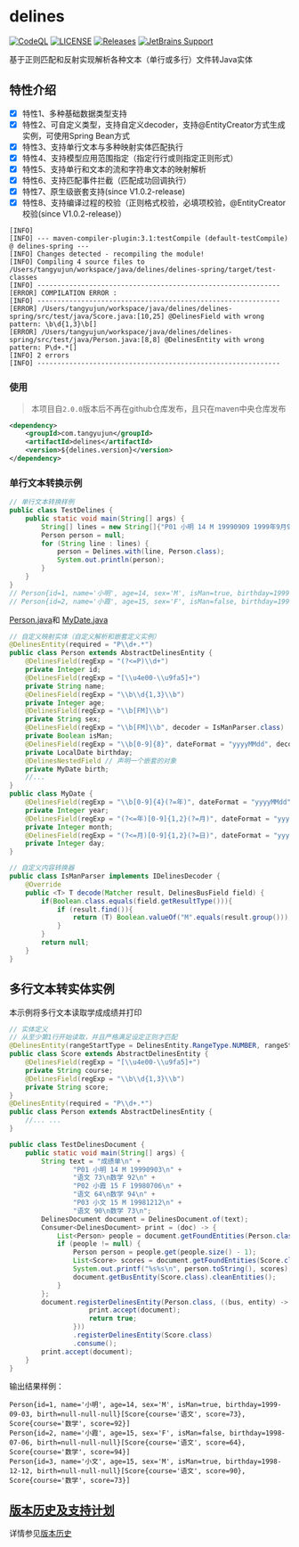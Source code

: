 # delines
[![CodeQL](https://github.com/ns-cn/delines/actions/workflows/codeql-analysis.yml/badge.svg)](https://github.com/ns-cn/delines/actions/workflows/codeql-analysis.yml)
[![LICENSE](https://img.shields.io/github/license/ns-cn/delines.svg?style=flat-square)](https://github.com/ns-cn/delines/blob/main/LICENSE)
[![Releases](https://img.shields.io/github/release/ns-cn/delines/all.svg?style=flat-square)](https://github.com/ns-cn/delines/releases)
[![JetBrains Support]()](https://jb.gg/OpenSourceSupport)


基于正则匹配和反射实现解析各种文本（单行或多行）文件转Java实体

## 特性介绍
- [x] 特性1、多种基础数据类型支持
- [x] 特性2、可自定义类型，支持自定义decoder，支持@EntityCreator方式生成实例，可使用Spring Bean方式
- [x] 特性3、支持单行文本与多种映射实体匹配执行
- [x] 特性4、支持模型应用范围指定（指定行行或则指定正则形式）
- [x] 特性5、支持单行和文本的流和字符串文本的映射解析
- [x] 特性6、支持匹配事件拦截（匹配成功回调执行）
- [x] 特性7、原生级嵌套支持(since V1.0.2-release)
- [x] 特性8、支持编译过程的校验（正则格式校验，必填项校验，@EntityCreator校验(since V1.0.2-release)）
```shell
[INFO] 
[INFO] --- maven-compiler-plugin:3.1:testCompile (default-testCompile) @ delines-spring ---
[INFO] Changes detected - recompiling the module!
[INFO] Compiling 4 source files to /Users/tangyujun/workspace/java/delines/delines-spring/target/test-classes
[INFO] -------------------------------------------------------------
[ERROR] COMPILATION ERROR : 
[INFO] -------------------------------------------------------------
[ERROR] /Users/tangyujun/workspace/java/delines/delines-spring/src/test/java/Score.java:[10,25] @DelinesField with wrong pattern: \b\d{1,3}\b[]
[ERROR] /Users/tangyujun/workspace/java/delines/delines-spring/src/test/java/Person.java:[8,8] @DelinesEntity with wrong pattern: P\d+.*[]
[INFO] 2 errors 
[INFO] -------------------------------------------------------------
```

### 使用
> 本项目自```2.0.0```版本后不再在github仓库发布，且只在maven中央仓库发布
```xml
<dependency>
    <groupId>com.tangyujun</groupId>
    <artifactId>delines</artifactId>
    <version>${delines.version}</version>
</dependency>
```

### 单行文本转换示例
```java
// 单行文本转换样例
public class TestDelines {
	public static void main(String[] args) {
		String[] lines = new String[]{"P01 小明 14 M 19990909 1999年9月9日", "P02 小霞 15 F 19990919 1999年09月19日"};
		Person person = null;
		for (String line : lines) {
			person = Delines.with(line, Person.class);
			System.out.println(person);
		}
	}
}
// Person{id=1, name='小明', age=14, sex='M', isMan=true, birthday=1999-09-09, birth=1999-09-09}
// Person{id=2, name='小霞', age=15, sex='F', isMan=false, birthday=1999-09-19, birth=1999-09-19}
```
[Person.java](./delines/src/test/java/com/tangyujun/delines/demo/Person.java)和
[MyDate.java](./delines/src/test/java/com/tangyujun/delines/demo/MyDate.java)
```java
// 自定义映射实体（自定义解析和嵌套定义实例）
@DelinesEntity(required = "P\\d+.*")
public class Person extends AbstractDelinesEntity {
	@DelinesField(regExp = "(?<=P)\\d+")
	private Integer id;
	@DelinesField(regExp = "[\\u4e00-\\u9fa5]+")
	private String name;
	@DelinesField(regExp = "\\b\\d{1,3}\\b")
	private Integer age;
	@DelinesField(regExp = "\\b[FM]\\b")
	private String sex;
	@DelinesField(regExp = "\\b[FM]\\b", decoder = IsManParser.class)
	private Boolean isMan;
	@DelinesField(regExp = "\\b[0-9]{8}", dateFormat = "yyyyMMdd", decodeExceptionHandler = ParseExceptionHandler.class)
	private LocalDate birthday;
	@DelinesNestedField // 声明一个嵌套的对象
	private MyDate birth;
	//...
}
public class MyDate {
	@DelinesField(regExp = "\\b[0-9]{4}(?=年)", dateFormat = "yyyyMMdd")
	private Integer year;
	@DelinesField(regExp = "(?<=年)[0-9]{1,2}(?=月)", dateFormat = "yyyyMMdd")
	private Integer month;
	@DelinesField(regExp = "(?<=月)[0-9]{1,2}(?=日)", dateFormat = "yyyyMMdd")
	private Integer day;
}
```

```java
// 自定义内容转换器
public class IsManParser implements IDelinesDecoder {
	@Override
	public <T> T decode(Matcher result, DelinesBusField field) {
		if(Boolean.class.equals(field.getResultType())){
			if (result.find()){
				return (T) Boolean.valueOf("M".equals(result.group()));
			}
		}
		return null;
	}
}
```

## 多行文本转实体实例
本示例将多行文本读取学成成绩并打印
```java
// 实体定义
// 从至少第1行开始读取，并且严格满足设定正则才匹配
@DelinesEntity(rangeStartType = DelinesEntity.RangeType.NUMBER, rangeStart = "1", required = "[\\u4e00-\\u9fa5]+.*")
public class Score extends AbstractDelinesEntity {
	@DelinesField(regExp = "[\\u4e00-\\u9fa5]+")
	private String course;
	@DelinesField(regExp = "\\b\\d{1,3}\\b")
	private String score;
}
@DelinesEntity(required = "P\\d+.*")
public class Person extends AbstractDelinesEntity {
	//... ...
}
```

```java
public class TestDelinesDocument {
	public static void main(String[] args) {
		String text = "成绩单\n" +
				"P01 小明 14 M 19990903\n" +
				"语文 73\n数学 92\n" +
				"P02 小霞 15 F 19980706\n" +
				"语文 64\n数学 94\n" +
				"P03 小文 15 M 19981212\n" +
				"语文 90\n数学 73\n";
		DelinesDocument document = DelinesDocument.of(text);
		Consumer<DelinesDocument> print = (doc) -> {
			List<Person> people = document.getFoundEntities(Person.class);
			if (people != null) {
				Person person = people.get(people.size() - 1);
				List<Score> scores = document.getFoundEntities(Score.class);
				System.out.printf("%s%s\n", person.toString(), scores);
				document.getBusEntity(Score.class).cleanEntities();
			}
		};
		document.registerDelinesEntity(Person.class, ((bus, entity) -> {
					print.accept(document);
					return true;
				}))
				.registerDelinesEntity(Score.class)
				.consume();
		print.accept(document);
	}
}
```
输出结果样例：
```text
Person{id=1, name='小明', age=14, sex='M', isMan=true, birthday=1999-09-03, birth=null-null-null}[Score{course='语文', score=73}, Score{course='数学', score=92}]
Person{id=2, name='小霞', age=15, sex='F', isMan=false, birthday=1998-07-06, birth=null-null-null}[Score{course='语文', score=64}, Score{course='数学', score=94}]
Person{id=3, name='小文', age=15, sex='M', isMan=true, birthday=1998-12-12, birth=null-null-null}[Score{course='语文', score=90}, Score{course='数学', score=73}]
```
## [版本历史及支持计划](./PLAN_VERSION.md)
详情参见[版本历史](./PLAN_VERSION.md)